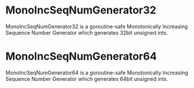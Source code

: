 # MonoIncSeqNumGenerator32
MonoIncSeqNumGenerator32 is a goroutine-safe Monotonically Increasing Sequence Number Generator which generates 32bit unsigned ints.

# MonoIncSeqNumGenerator64
MonoIncSeqNumGenerator64 is a goroutine-safe Monotonically Increasing Sequence Number Generator which generates 64bit unsigned ints.
